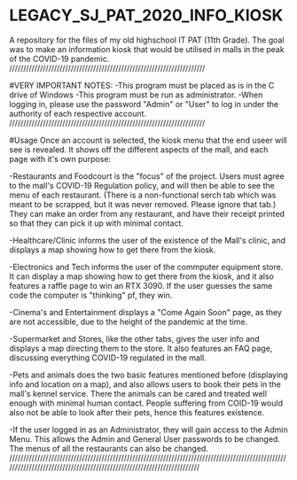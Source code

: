 # LEGACY_SJ_PAT_2020_INFO_KIOSK
A repository for the files of my old highschool IT PAT (11th Grade). The goal was to make an information kiosk that would be utilised in malls in the peak of the COVID-19 pandemic.
//////////////////////////////////////////////////////////////////////

#VERY IMPORTANT NOTES:
-This program must be placed as is in the C drive of Windows
-This program must be run as administrator.
-When logging in, please use the password "Admin" or "User" to log in under
the authority of each respective account.
//////////////////////////////////////////////////////////////////////

#Usage
Once an account is selected, the kiosk menu that the end useer will see is revealed. It
shows off the different aspects of the mall, and each page with it's own purpose:

-Restaurants and Foodcourt is the "focus" of the project. Users must agree to the mall's
COVID-19 Regulation policy, and will then be able to see the menu of each restaurant. (There
is a non-functional serch tab which was meant to be scrapped, but it was never removed. Please ignore that tab.) They can make an order from any restaurant, and have their receipt printed so that they can pick it up with minimal contact.

-Healthcare/Clinic informs the user of the existence of the Mall's clinic, and displays a map showing how to get there from the kiosk.

-Electronics and Tech informs the user of the commputer equipment store. It can display a map showing how to get there from the kiosk, and it also features a raffle page to win an RTX 3090. If the user guesses the same code the computer is "thinking" pf, they win.

-Cinema's and Entertainment displays a "Come Again Soon" page, as they are not accessible, due to the height of the pandemic at the time.

-Supermarket and Stores, like the other tabs, gives the user info and displays a map directing them to the store. It also features an FAQ page, discussing everything COVID-19 regulated in the mall.

-Pets and animals does the two basic features mentioned before (displaying info and location on a map), and also allows users to book their pets in the mall's kennel service. There the animals can be cared and treated well enough with minimal human contact. People suffering from COID-19 would also not be able to look after their pets, hence this features existence.

-If the user logged in as an Administrator, they will gain access to the Admin Menu. This allows the Admin and General User passwords to be changed. The menus of all the restaurants can also be changed.
///////////////////////////////////////////////////////////////////////////////////////////////////////////////////////////////////////////////////////////////////////
